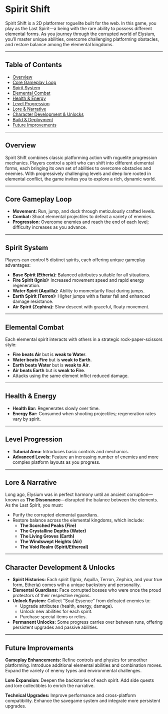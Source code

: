 # Spirit Shift

Spirit Shift is a 2D platformer roguelite built for the web. In this game, you play as the Last Spirit—a being with the rare ability to possess different elemental forms. As you journey through the corrupted world of Elysium, you’ll master unique abilities, overcome challenging platforming obstacles, and restore balance among the elemental kingdoms.

---

## Table of Contents

- [Overview](#overview)
- [Core Gameplay Loop](#core-gameplay-loop)
- [Spirit System](#spirit-system)
- [Elemental Combat](#elemental-combat)
- [Health & Energy](#health--energy)
- [Level Progression](#level-progression)
- [Lore & Narrative](#lore--narrative)
- [Character Development & Unlocks](#character-development--unlocks)
- [Build & Deployment](#build--deployment)
- [Future Improvements](#future-improvements)

---

## Overview

Spirit Shift combines classic platforming action with roguelite progression mechanics. Players control a spirit who can shift into different elemental forms, each bringing its own set of abilities to overcome obstacles and enemies. With progressively challenging levels and deep lore rooted in elemental conflict, the game invites you to explore a rich, dynamic world.

---

## Core Gameplay Loop

- **Movement:** Run, jump, and duck through meticulously crafted levels.
- **Combat:** Shoot elemental projectiles to defeat a variety of enemies.
- **Progression:** Overcome enemies and reach the end of each level; difficulty increases as you advance.

---

## Spirit System

Players can control 5 distinct spirits, each offering unique gameplay advantages:

- **Base Spirit (Etheria):** Balanced attributes suitable for all situations.
- **Fire Spirit (Ignix):** Increased movement speed and rapid energy regeneration.
- **Water Spirit (Aquilla):** Ability to momentarily float during jumps.
- **Earth Spirit (Terron):** Higher jumps with a faster fall and enhanced damage resistance.
- **Air Spirit (Zephira):** Slow descent with graceful, floaty movement.

---

## Elemental Combat

Each elemental spirit interacts with others in a strategic rock-paper-scissors style:

- **Fire beats Air** but is **weak to Water**.
- **Water beats Fire** but is **weak to Earth**.
- **Earth beats Water** but is **weak to Air**.
- **Air beats Earth** but is **weak to Fire**.
- Attacks using the same element inflict reduced damage.

---

## Health & Energy

- **Health Bar:** Regenerates slowly over time.
- **Energy Bar:** Consumed when shooting projectiles; regeneration rates vary by spirit.

---

## Level Progression

- **Tutorial Area:** Introduces basic controls and mechanics.
- **Advanced Levels:** Feature an increasing number of enemies and more complex platform layouts as you progress.

---

## Lore & Narrative

Long ago, Elysium was in perfect harmony until an ancient corruption—known as **The Dissonance**—disrupted the balance between the elements. As the Last Spirit, you must:
- Purify the corrupted elemental guardians.
- Restore balance across the elemental kingdoms, which include:
  - **The Scorched Peaks (Fire)**
  - **The Crystalline Depths (Water)**
  - **The Living Groves (Earth)**
  - **The Windswept Heights (Air)**
  - **The Void Realm (Spirit/Ethereal)**

---

## Character Development & Unlocks

- **Spirit Histories:** Each spirit (Ignix, Aquilla, Terron, Zephira, and your true form, Etheria) comes with a unique backstory and personality.
- **Elemental Guardians:** Face corrupted bosses who were once the proud protectors of their respective regions.
- **Unlock System:** Collect "Soul Essence" from defeated enemies to:
  - Upgrade attributes (health, energy, damage).
  - Unlock new abilities for each spirit.
  - Purchase special items or relics.
- **Permanent Unlocks:** Some progress carries over between runs, offering persistent upgrades and passive abilities.

---

## Future Improvements
**Gameplay Enhancements:**
Refine controls and physics for smoother platforming.
Introduce additional elemental abilities and combination moves.
Expand the variety of enemy types and environmental challenges.

**Lore Expansion:**
Deepen the backstories of each spirit.
Add side quests and lore collectibles to enrich the narrative.

**Technical Upgrades:**
Improve performance and cross-platform compatibility.
Enhance the savegame system and integrate more persistent upgrades.
